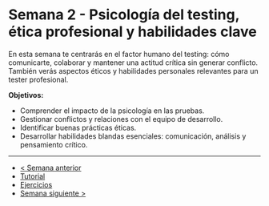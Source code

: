 # Semana 2 - Psicología del testing, ética profesional y habilidades clave

En esta semana te centrarás en el factor humano del testing: cómo comunicarte, colaborar y mantener una actitud crítica sin generar conflicto. También verás aspectos éticos y habilidades personales relevantes para un tester profesional.

**Objetivos:**

- Comprender el impacto de la psicología en las pruebas.
- Gestionar conflictos y relaciones con el equipo de desarrollo.
- Identificar buenas prácticas éticas.
- Desarrollar habilidades blandas esenciales: comunicación, análisis y pensamiento crítico.

---

- [< Semana anterior](../semana01/readme.md)
- [Tutorial](./tutorial.md)
- [Ejercicios](./ejercicios.md)
- [Semana siguiente >](../semana03/readme.md)